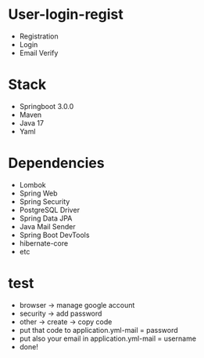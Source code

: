 # User-login-regist
- Registration
- Login
- Email Verify

# Stack
- Springboot 3.0.0
- Maven
- Java 17
- Yaml

# Dependencies
- Lombok
- Spring Web
- Spring Security
- PostgreSQL Driver
- Spring Data JPA
- Java Mail Sender
- Spring Boot DevTools
- hibernate-core
- etc

# test
- browser -> manage google account
- security -> add password
- other -> create -> copy code
- put that code to application.yml-mail = password
- put also your email in application.yml-mail = username
- done!